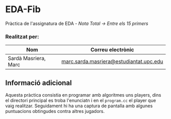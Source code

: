 # EDA-Fib

Pràctica de l'assignatura de EDA - 
*Nota Total -> Entre els 15 primers*

### Realitzat per:

| Nom                  | Correu electrònic                       |
| -------------------- | --------------------------------------- |
| Sardà Masriera, Marc | marc.sarda.masriera@estudiantat.upc.edu |

## Informació adicional

Aquesta pràctica consistia en programar amb algoritmes uns players, 
dins el directori principal es troba l'enunciatn i en el `program.cc` el player que vaig realitzar. 
Seguidament hi ha una captura de pantalla amb algunes puntuacions obtingudes contra altres jugadors.
